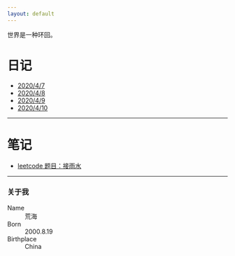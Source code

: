 ```yaml
---
layout: default
---
```


世界是一种环回。

# 日记

*   [2020/4/7](./dairy/20200407.html)
*   [2020/4/8](./dairy/20200408.html)
*   [2020/4/9](./dairy/20200409.html)
*   [2020/4/10](./dairy/202004010.html)

* * *

# 笔记

*   [leetcode 题目：接雨水](./note/接雨水.html)

* * *

### 关于我

<dl>
<dt>Name</dt>
<dd>荒海</dd>
<dt>Born</dt>
<dd>2000.8.19</dd>
<dt>Birthplace</dt>
<dd>China</dd>
</dl>

